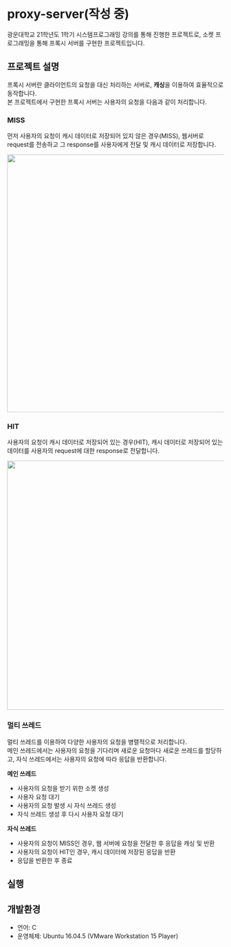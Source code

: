 # proxy-server(작성 중)
광운대학교 21학년도 1학기 시스템프로그래밍 강의를 통해 진행한 프로젝트로, 소켓 프로그래밍을 통해 프록시 서버를 구현한 프로젝트입니다. 

## 프로젝트 설명
프록시 서버란 클라이언트의 요청을 대신 처리하는 서버로, **캐싱**을 이용하여 효율적으로 동작합니다.   
본 프로젝트에서 구현한 프록시 서버는 사용자의 요청을 다음과 같이 처리합니다.  

### MISS
먼저 사용자의 요청이 캐시 데이터로 저장되어 있지 않은 경우(MISS), 웹서버로 request를 전송하고 그 response를 사용자에게 전달 및 캐시 데이터로 저장합니다.   
<p align = "center">
<img src = "https://user-images.githubusercontent.com/71579787/210266488-4e092e85-3b04-4ecb-869d-bdceff19a4b9.png" width = "600">
</p>

### **HIT**
사용자의 요청이 캐시 데이터로 저장되어 있는 경우(HIT), 캐시 데이터로 저장되어 있는 데이터를 사용자의 request에 대한 response로 전달합니다.

<p align = "center">
<img src = "https://user-images.githubusercontent.com/71579787/210267031-7c92f7c2-04d9-491b-a526-5b6a19a21c3d.png" width = "580">
</p>

### 멀티 쓰레드
멀티 쓰레드를 이용하여 다양한 사용자의 요청을 병렬적으로 처리합니다.  
메인 쓰레드에서는 사용자의 요청을 기다리며 새로운 요청마다 새로운 쓰레드를 할당하고, 자식 쓰레드에서는 사용자의 요청에 따라 응답을 반환합니다. 

**메인 쓰레드**
* 사용자의 요청을 받기 위한 소켓 생성
* 사용자 요청 대기
* 사용자의 요청 발생 시 자식 쓰레드 생성
* 자식 쓰레드 생성 후 다시 사용자 요청 대기

**자식 쓰레드**
* 사용자의 요청이 MISS인 경우, 웹 서버에 요청을 전달한 후 응답을 캐싱 및 반환
* 사용자의 요청이 HIT인 경우, 캐시 데이터에 저장된 응답을 반환
* 응답을 반환한 후 종료

## 실행



## 개발환경
* 언어: C
* 운영체제: Ubuntu 16.04.5 (VMware Workstation 15 Player)

